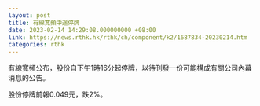 ```yaml
---
layout: post
title: 有線寬頻中途停牌
date: 2023-02-14 14:29:08.000000000 +08:00
link: https://news.rthk.hk/rthk/ch/component/k2/1687834-20230214.htm
categories: rthk
---
```


有線寬頻公布，股份自下午1時16分起停牌，以待刊發一份可能構成有關公司內幕消息的公告。

股份停牌前報0.049元，跌2%。
